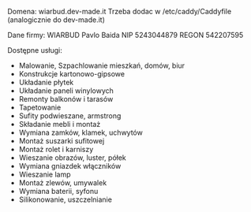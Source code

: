 Domena: wiarbud.dev-made.it
Trzeba dodac w /etc/caddy/Caddyfile (analogicznie do dev-made.it)


Dane firmy:
WIARBUD Pavlo Baida
NIP 5243044879
REGON 542207595

Dostępne usługi: 
- Мalowanie, Szpachlowanie mieszkań, domów, biur
- Konstrukcje kartonowo-gipsowe
- Układanie płytek
- Układanie paneli winylowych
- Remonty balkonów i tarasów
- Tapetowanie
- Sufity podwieszane, armstrong
- Składanie mebli i montaż
- Wymiana zamków, klamek, uchwytów
- Montaż suszarki sufitowej
- Montaż rolet i karniszy
- Wieszanie obrazów, luster, półek
- Wymiana gniazdek włączników 
- Wieszanie lamp
- Montaż zlewów, umywalek
- Wymiana baterii, syfonu
- Silikonowanie, uszczelnianie

